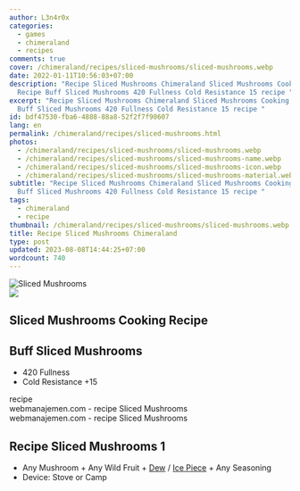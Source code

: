 ```yaml
---
author: L3n4r0x
categories:
  - games
  - chimeraland
  - recipes
comments: true
cover: /chimeraland/recipes/sliced-mushrooms/sliced-mushrooms.webp
date: 2022-01-11T10:56:03+07:00
description: "Recipe Sliced Mushrooms Chimeraland Sliced Mushrooms Cooking
  Recipe Buff Sliced Mushrooms 420 Fullness Cold Resistance 15 recipe "
excerpt: "Recipe Sliced Mushrooms Chimeraland Sliced Mushrooms Cooking Recipe
  Buff Sliced Mushrooms 420 Fullness Cold Resistance 15 recipe "
id: bdf47530-fba6-4888-88a8-52f2f7f90607
lang: en
permalink: /chimeraland/recipes/sliced-mushrooms.html
photos:
  - /chimeraland/recipes/sliced-mushrooms/sliced-mushrooms.webp
  - /chimeraland/recipes/sliced-mushrooms/sliced-mushrooms-name.webp
  - /chimeraland/recipes/sliced-mushrooms/sliced-mushrooms-icon.webp
  - /chimeraland/recipes/sliced-mushrooms/sliced-mushrooms-material.webp
subtitle: "Recipe Sliced Mushrooms Chimeraland Sliced Mushrooms Cooking Recipe
  Buff Sliced Mushrooms 420 Fullness Cold Resistance 15 recipe "
tags:
  - chimeraland
  - recipe
thumbnail: /chimeraland/recipes/sliced-mushrooms/sliced-mushrooms.webp
title: Recipe Sliced Mushrooms Chimeraland
type: post
updated: 2023-08-08T14:44:25+07:00
wordcount: 740
---
```


<link
  rel="stylesheet"
  href="https://rawcdn.githack.com/dimaslanjaka/Web-Manajemen/870a349/css/bootstrap-5-3-0-alpha3-wrapper.css"
/>
<section id="bootstrap-wrapper">
  <div data-bs-theme="dark">
    <div class="card mb-2">
      <div class="card-body">
        <div class="row g-0">
          <div class="col-sm-4 position-relative mb-2">
            <img
              src="https://www.webmanajemen.com/chimeraland/recipes/sliced-mushrooms/sliced-mushrooms-material.webp"
              class="card-img fit-cover w-100 h-100"
              alt="Sliced Mushrooms"
              data-fancybox="true"
            />
          </div>
          <div class="col-sm-8 mb-2">
            <div class="card-body">
              <div class="d-flex flex-row align-items-center mb-3">
                <img
                  class="d-inline-block me-2"
                  src="https://www.webmanajemen.com/chimeraland/recipes/sliced-mushrooms/sliced-mushrooms-icon.webp"
                  width="auto"
                  height="auto"
                  style="vertical-align: middle"
                />
                <h2 class="fs-5">Sliced Mushrooms Cooking Recipe</h2>
              </div>
              <h2 class="card-title fs-5">Buff Sliced Mushrooms</h2>
              <div class="card-text">
                <ul>
                  <li>420 Fullness</li>
                  <li>Cold Resistance +15</li>
                </ul>
              </div>
              <span class="badge rounded-pill">recipe</span>
            </div>
            <div class="card-footer text-end text-muted mt-auto">
              webmanajemen.com - recipe Sliced Mushrooms
            </div>
          </div>
        </div>
      </div>
      <div class="card-footer text-end text-muted">
        webmanajemen.com - recipe Sliced Mushrooms
      </div>
    </div>
    <div class="row mb-2">
      <div class="col-12 col-lg-6 recipe-item mb-2">
        <div class="card">
          <div class="card-body">
            <h2 class="card-title fs-5">Recipe Sliced Mushrooms 1</h2>
            <div class="card-text">
              <ul>
                <li>
                  Any Mushroom<span> + </span>Any Wild Fruit<span> + </span
                  ><a
                    class="text-decoration-none text-primary"
                    href="/chimeraland/materials/dew.html"
                    >Dew</a
                  ><span> / </span
                  ><a
                    class="text-decoration-none text-primary"
                    href="/chimeraland/materials/ice-piece.html"
                    >Ice Piece</a
                  ><span> + </span>Any Seasoning
                </li>
                <li>Device: Stove or Camp</li>
              </ul>
            </div>
          </div>
        </div>
      </div>
    </div>
  </div>
</section>
